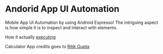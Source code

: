 # Andorid App UI Automation
Mobile App UI Automation by using Android Espresso! The intriguing aspect is how simple it is to inspect and interact with elements.

How it actually [executing](https://youtu.be/w-pEOqjIgUY)

Calculator App credits goes to [Ritik Gupta](https://github.com/ritik2410)
